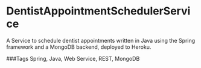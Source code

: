 # DentistAppointmentSchedulerService
A Service to schedule dentist appointments written in Java using the Spring framework and a MongoDB backend, deployed to Heroku.

###Tags
Spring, Java, Web Service, REST, MongoDB
